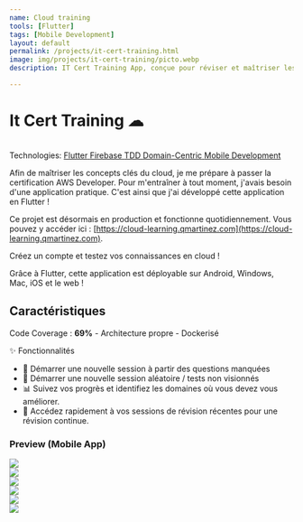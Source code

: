 ```yaml
---
name: Cloud training
tools: [Flutter]
tags: [Mobile Development]
layout: default
permalink: /projects/it-cert-training.html
image: img/projects/it-cert-training/picto.webp
description: IT Cert Training App, conçue pour réviser et maîtriser les concepts des plateformes Cloud (AWS, Azure et GCP).

---
```


# It Cert Training ☁

<link
  rel="stylesheet"
  href="https://cdn.jsdelivr.net/npm/swiper@11/swiper-bundle.min.css"
/>
<script src="https://cdn.jsdelivr.net/npm/swiper@11/swiper-bundle.min.js"></script>
<p class="post-metadata text-muted">
 <br>Technologies: 
<a class="text-decoration-none no-underline" href="/{{ site.baseurl }}/projects/tools#react">
    <span class="tag badge badge-pill text-primary border border-primary">Flutter</span>
</a>

<a class="text-decoration-none no-underline" href="/{{ site.baseurl }}/projects/tools#react">
    <span class="tag badge badge-pill text-primary border border-primary">Firebase</span>
</a>
<a class="text-decoration-none no-underline" href="/{{ site.baseurl }}/projects/tools#javascript">
    <span class="tag badge badge-pill text-primary border border-primary">TDD</span>
</a>
<a class="text-decoration-none no-underline" href="/{{ site.baseurl }}/projects/tools#web-development">
    <span class="tag badge badge-pill text-primary border border-primary">Domain-Centric</span>
</a>
<a class="text-decoration-none no-underline" href="/{{ site.baseurl }}projects/tools#mobile-development">
    <span class="tag badge badge-pill text-primary border border-primary">Mobile Development</span>
</a>
</p>

Afin de maîtriser les concepts clés du cloud, je me prépare à passer la certification AWS Developer. Pour m'entraîner à tout moment, j'avais besoin d'une application pratique. C'est ainsi que j'ai développé cette application en Flutter !

Ce projet est désormais en production et fonctionne quotidiennement. Vous pouvez y accéder ici : [https://cloud-learning.qmartinez.com](https://cloud-learning.qmartinez.com).

Créez un compte et testez vos connaissances en cloud !

Grâce à Flutter, cette application est déployable sur Android, Windows, Mac, iOS et le web !

## Caractéristiques

Code Coverage : **69%**  - Architecture propre - Dockerisé

✨ Fonctionnalités
- 🔄 Démarrer une nouvelle session à partir des questions manquées 
- 🎲 Démarrer une nouvelle session aléatoire / tests non visionnés 
- 📊 Suivez vos progrès et identifiez les domaines où vous devez vous améliorer.
- 📅 Accédez rapidement à vos sessions de révision récentes pour une révision continue.


### Preview (Mobile App)
<div class="swiper">
  <!-- Additional required wrapper -->
  <div class="swiper-wrapper">
    <!-- Slides -->
    <div class="swiper-slide"><img heigth src="/img/projects/it-cert-training/IMG_1532-portrait.png"/> </div>
    <div class="swiper-slide"><img  src="/img/projects/it-cert-training/IMG_1531-portrait.png"/> </div>
    <div class="swiper-slide"><img  src="/img/projects/it-cert-training/IMG_1530-portrait.png"/> </div>
    <div class="swiper-slide"><img  src="/img/projects/it-cert-training/IMG_1529-portrait.png"/> </div>
    <div class="swiper-slide"><img  src="/img/projects/it-cert-training/IMG_1527-portrait.png"/> </div>
    <div class="swiper-slide"><img   src="/img/projects/it-cert-training/IMG_1528-portrait.png"/> </div>
 
  </div>
  <!-- If we need pagination -->
  <div class="swiper-pagination"></div>

  <div class="swiper-button-prev"></div>
  <div class="swiper-button-next"></div>
</div>




<script>
  const swiper = new Swiper('.swiper', {
  // Optional parameters
  direction: 'horizontal',
  loop: true,
  slidesPerView: 2,
  spaceBetween: 15,
  centerSlide: 'true',
  fade: 'true',
  pagination: {
      el: ".swiper-pagination",
      clickable: true,
      dynamicBullets: true,
  },
  navigation: {
      nextEl: ".swiper-button-next",
      prevEl: ".swiper-button-prev",
  },
  breakpoints:{
        0: {
            slidesPerView: 1,
        },
        520: {
            slidesPerView: 2,
        },
        1024: {
            slidesPerView: 3,
        },
    },

});
  </script>